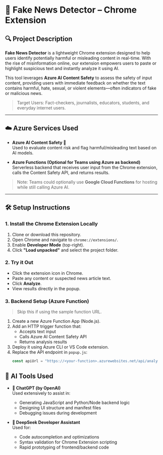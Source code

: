 # 📰 Fake News Detector – Chrome Extension

## 🔍 Project Description

**Fake News Detector** is a lightweight Chrome extension designed to help users identify potentially harmful or misleading content in real-time. With the rise of misinformation online, our extension empowers users to paste or highlight suspicious text and instantly analyze it using AI.

This tool leverages **Azure AI Content Safety** to assess the safety of input content, providing users with immediate feedback on whether the text contains harmful, hate, sexual, or violent elements—often indicators of fake or malicious news.

> Target Users: Fact-checkers, journalists, educators, students, and everyday internet users.

---

## ☁️ Azure Services Used

- **Azure AI Content Safety 🔐**  
  Used to evaluate content risk and flag harmful/misleading text based on AI models.

- **Azure Functions (Optional for Teams using Azure as backend)**  
  Serverless backend that receives user input from the Chrome extension, calls the Content Safety API, and returns results.

>  Note: Teams could optionally use **Google Cloud Functions** for hosting while still calling Azure AI.

---

## 🛠️ Setup Instructions

###  1. Install the Chrome Extension Locally

1. Clone or download this repository.
2. Open Chrome and navigate to `chrome://extensions/`.
3. Enable **Developer Mode** (top-right).
4. Click **"Load unpacked"** and select the project folder.

###  2. Try it Out

- Click the extension icon in Chrome.
- Paste any content or suspected news article text.
- Click **Analyze**.
- View results directly in the popup.

###  3. Backend Setup (Azure Function)

> Skip this if using the sample function URL.

1. Create a new Azure Function App (Node.js).
2. Add an HTTP trigger function that:
   - Accepts text input
   - Calls Azure AI Content Safety API
   - Returns analysis results
3. Deploy it using Azure CLI or VS Code extension.
4. Replace the API endpoint in `popup.js`:
   ```js
   const apiUrl = "https://<your-function>.azurewebsites.net/api/analyzeNews?text=";

## 🤖 AI Tools Used

- **🔹 ChatGPT (by OpenAI)**  
  Used extensively to assist in:
  - Generating JavaScript and Python/Node backend logic
  - Designing UI structure and manifest files
  - Debugging issues during development

- **🔹 DeepSeek Developer Assistant**  
  Used for:
  - Code autocompletion and optimizations
  - Syntax validation for Chrome Extension scripting
  - Rapid prototyping of frontend/backend code





